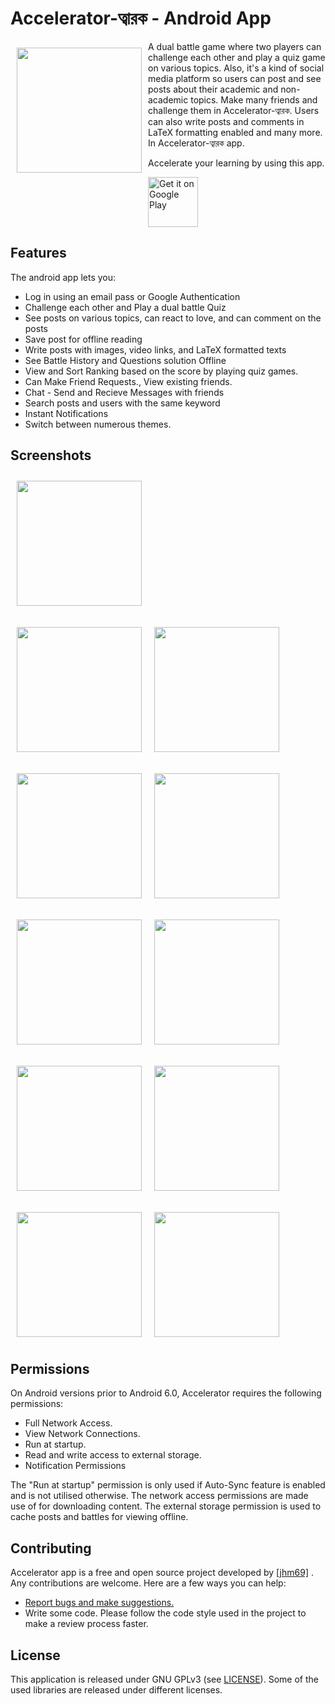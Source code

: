 # Accelerator-ত্বারক - Android App

<img src="/img/logo.webp" align="left"
width="200" hspace="10" vspace="10">

A dual battle game where two players can challenge each other and play a quiz game on various topics. Also, it's a kind of social media platform so users can post and see posts about their academic and non-academic topics. Make many friends and challenge them in Accelerator-ত্বারক. Users can also write posts and comments in LaTeX formatting enabled and many more.  In Accelerator-ত্বারক app. 

Accelerate your learning by using this app.

<p align="left">
<a href="https://play.google.com/store/apps/details?id=org.jhm69.battle_of_quiz">
    <img alt="Get it on Google Play"
        height="80"
        src="https://play.google.com/intl/en_us/badges/images/generic/en_badge_web_generic.png" />
</a>  
</p>


## Features

The android app lets you:
- Log in using an email pass or Google Authentication
- Challenge each other and Play a dual battle Quiz
- See posts on various topics, can react to love, and can comment on the posts
- Save post for offline reading
- Write posts with images, video links, and LaTeX formatted texts
- See Battle History and Questions solution Offline
- View and Sort Ranking based on the score by playing quiz games.
- Can Make Friend Requests., View existing friends.
- Chat - Send and Recieve Messages with friends
- Search posts and users with the same keyword
- Instant Notifications
- Switch between numerous themes.

## Screenshots

[<img src="/img/p.gif" align="center"
width="200"
    hspace="10" vspace="10">](/img/p.gif)
    
[<img src="/img/0.webp" align="left"
width="200"
    hspace="10" vspace="10">](/img/0.webp)
    
[<img src="/img/1.webp" align="center"
width="200"
    hspace="10" vspace="10">](/img/1.webp)
    
[<img src="/img/2.webp" align="left"
width="200"
    hspace="10" vspace="10">](/img/2.webp)
    
[<img src="/img/3.webp" align="center"
width="200"
    hspace="10" vspace="10">](/img/3.webp)
    
[<img src="/img/4.webp" align="left"
width="200"
    hspace="10" vspace="10">](/img/4.webp)
    
[<img src="/img/5.webp" align="center"
width="200"
    hspace="10" vspace="10">](/img/5.webp)
    
[<img src="/img/6.webp" align="left"
width="200"
    hspace="10" vspace="10">](/img/6.webp)
    
[<img src="/img/7.webp" align="center"
width="200"
    hspace="10" vspace="10">](/img/7.webp)
    
[<img src="/img/8.webp" align="left"
width="200"
    hspace="10" vspace="10">](/img/8.webp)
    
[<img src="/img/9.webp" align="center"
width="200"
    hspace="10" vspace="10">](/img/9.webp)
    
    
## Permissions

On Android versions prior to Android 6.0, Accelerator requires the following permissions:
- Full Network Access.
- View Network Connections.
- Run at startup.
- Read and write access to external storage.
- Notification Permissions

The "Run at startup" permission is only used if Auto-Sync feature is enabled and is not utilised otherwise. The network access permissions are made use of for downloading content. The external storage permission is used to cache posts and battles for viewing offline.

## Contributing

Accelerator app is a free and open source project developed by [[jhm69]](https://www.facebook.com/jhm69)
. Any contributions are welcome. Here are a few ways you can help:
 * [Report bugs and make suggestions.](https://github.com/jhm69/Accelerator/issues)
 * Write some code. Please follow the code style used in the project to make a review process faster.

## License

This application is released under GNU GPLv3 (see [LICENSE](LICENSE)).
Some of the used libraries are released under different licenses.
